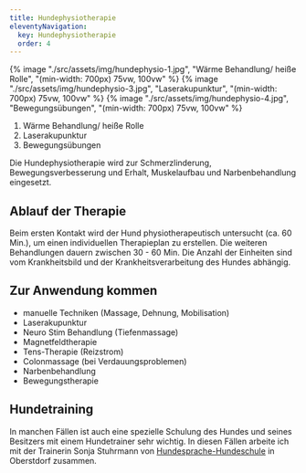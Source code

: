 ```yaml
---
title: Hundephysiotherapie
eleventyNavigation:
  key: Hundephysiotherapie
  order: 4
---
```

<div class="gallery">
  {% image "./src/assets/img/hundephysio-1.jpg", "Wärme Behandlung/ heiße Rolle", "(min-width: 700px) 75vw, 100vw" %}
  {% image "./src/assets/img/hundephysio-3.jpg", "Laserakupunktur", "(min-width: 700px) 75vw, 100vw" %}
  {% image "./src/assets/img/hundephysio-4.jpg", "Bewegungsübungen", "(min-width: 700px) 75vw, 100vw" %}
  <ol class="gallery__captions" aria-hidden="true">
    <li>Wärme Behandlung/ heiße Rolle</li>
    <li>Laserakupunktur</li>
    <li>Bewegungsübungen</li>
  </ol>
</div>


Die Hundephysiotherapie wird zur Schmerzlinderung, Bewegungsverbesserung und Erhalt, Muskelaufbau und Narbenbehandlung eingesetzt.


## Ablauf der Therapie

Beim ersten Kontakt wird der Hund physiotherapeutisch untersucht (ca. 60 Min.), um einen individuellen Therapieplan zu erstellen.
Die weiteren Behandlungen dauern zwischen 30 - 60 Min. Die Anzahl der Einheiten sind vom Krankheitsbild und der Krankheitsverarbeitung des Hundes abhängig.


## Zur Anwendung kommen

*  manuelle Techniken (Massage, Dehnung, Mobilisation)
*  Laserakupunktur
*  Neuro Stim Behandlung (Tiefenmassage)
*  Magnetfeldtherapie
*  Tens-Therapie (Reizstrom)
*  Colonmassage (bei Verdauungsproblemen)
*  Narbenbehandlung
*  Bewegungstherapie


## Hundetraining

In manchen Fällen ist auch eine spezielle Schulung des Hundes und seines Besitzers mit einem Hundetrainer sehr wichtig. In diesen Fällen arbeite ich mit der Trainerin Sonja Stuhrmann von  [Hundesprache-Hundeschule](http://hundesprache-hundeschule.jimdo.com) in Oberstdorf zusammen.
